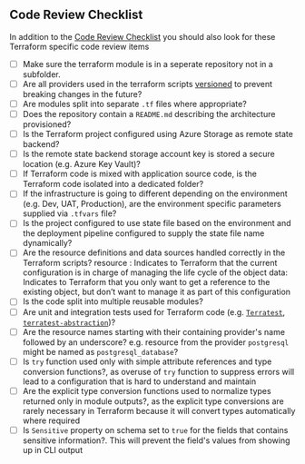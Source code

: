 ## Code Review Checklist

In addition to the [Code Review Checklist](https://gist.github.com/kashifrazzaqui/44b868a59e99c2da7b14) you should also look for these Terraform specific code review items

* [ ] Make sure the terraform module is in a seperate repository not in a subfolder.
* [ ] Are all providers used in the terraform scripts [versioned](https://www.terraform.io/docs/configuration/providers.html#provider-versions) to prevent breaking changes in the future?
* [ ] Are modules split into separate `.tf` files where appropriate?
* [ ] Does the repository contain a `README.md` describing the architecture provisioned?
* [ ] Is the Terraform project configured using Azure Storage as remote state backend?
* [ ] Is the remote state backend storage account key is stored a secure location (e.g. Azure Key Vault)?
* [ ] If Terraform code is mixed with application source code, is the Terraform code isolated into a dedicated folder?
* [ ] If the infrastructure is going to different depending on the environment (e.g. Dev, UAT, Production), are the environment specific parameters supplied via `.tfvars` file?
* [ ] Is the project configured to use state file based on the environment and the deployment pipeline configured to supply the state file name dynamically?
* [ ] Are the resource definitions and data sources handled correctly in the Terraform scripts?
    resource : Indicates to Terraform that the current configuration is in charge of managing the life cycle of the object
    data: Indicates to Terraform that you only want to get a reference to the existing object, but don’t want to manage it as part of this configuration
* [ ] Is the code split into multiple reusable modules?
* [ ] Are unit and integration tests used for Terraform code (e.g. [`Terratest`](https://terratest.gruntwork.io/), [`terratest-abstraction`](https://github.com/microsoft/terratest-abstraction))?
* [ ] Are the resource names starting with their containing provider's name followed by an underscore? e.g. resource from the provider `postgresql` might be named as `postgresql_database`?
* [ ] Is `try` function used only with simple attribute references and type conversion functions?, as overuse of `try` function to suppress errors will lead to a configuration that is hard to understand and maintain
* [ ] Are the explicit type conversion functions used to normalize types returned only in module outputs?, as the explicit type conversions are rarely necessary in Terraform because it will convert types automatically where required
* [ ] Is `Sensitive` property on schema set to `true` for the fields that contains sensitive information?. This will prevent the field's values from showing up in CLI output
